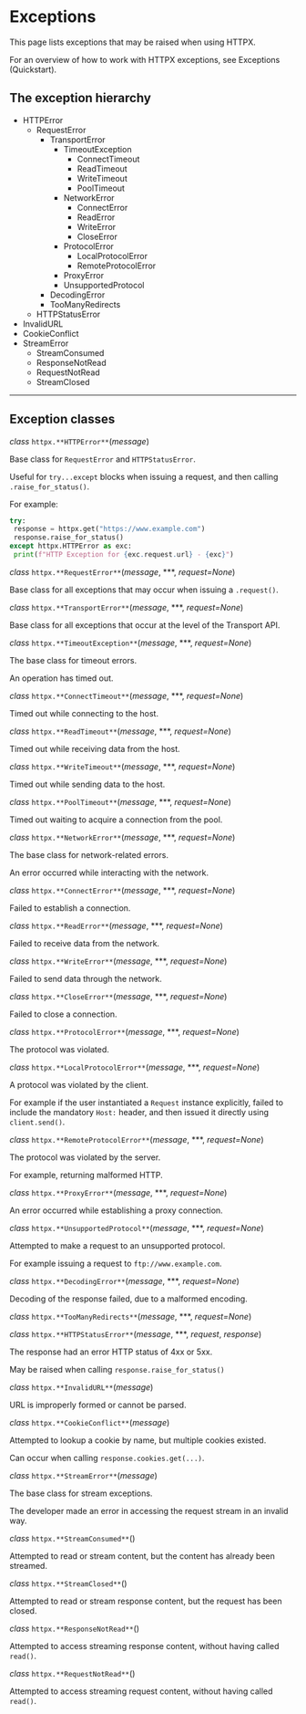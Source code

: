 
# Exceptions


This page lists exceptions that may be raised when using HTTPX.


For an overview of how to work with HTTPX exceptions, see Exceptions (Quickstart).


## The exception hierarchy


* HTTPError
	+ RequestError
		- TransportError
			* TimeoutException
				+ ConnectTimeout
				+ ReadTimeout
				+ WriteTimeout
				+ PoolTimeout
			* NetworkError
				+ ConnectError
				+ ReadError
				+ WriteError
				+ CloseError
			* ProtocolError
				+ LocalProtocolError
				+ RemoteProtocolError
			* ProxyError
			* UnsupportedProtocol
		- DecodingError
		- TooManyRedirects
	+ HTTPStatusError
* InvalidURL
* CookieConflict
* StreamError
	+ StreamConsumed
	+ ResponseNotRead
	+ RequestNotRead
	+ StreamClosed




---


## Exception classes



*class* `httpx.**HTTPError**`(*message*)


Base class for `RequestError` and `HTTPStatusError`.


Useful for `try...except` blocks when issuing a request,
and then calling `.raise_for_status()`.


For example:



```python
try:
 response = httpx.get("https://www.example.com")
 response.raise_for_status()
except httpx.HTTPError as exc:
 print(f"HTTP Exception for {exc.request.url} - {exc}")

```



*class* `httpx.**RequestError**`(*message*, ***, *request=None*)


Base class for all exceptions that may occur when issuing a `.request()`.




*class* `httpx.**TransportError**`(*message*, ***, *request=None*)


Base class for all exceptions that occur at the level of the Transport API.




*class* `httpx.**TimeoutException**`(*message*, ***, *request=None*)


The base class for timeout errors.


An operation has timed out.




*class* `httpx.**ConnectTimeout**`(*message*, ***, *request=None*)


Timed out while connecting to the host.




*class* `httpx.**ReadTimeout**`(*message*, ***, *request=None*)


Timed out while receiving data from the host.




*class* `httpx.**WriteTimeout**`(*message*, ***, *request=None*)


Timed out while sending data to the host.




*class* `httpx.**PoolTimeout**`(*message*, ***, *request=None*)


Timed out waiting to acquire a connection from the pool.




*class* `httpx.**NetworkError**`(*message*, ***, *request=None*)


The base class for network-related errors.


An error occurred while interacting with the network.




*class* `httpx.**ConnectError**`(*message*, ***, *request=None*)


Failed to establish a connection.




*class* `httpx.**ReadError**`(*message*, ***, *request=None*)


Failed to receive data from the network.




*class* `httpx.**WriteError**`(*message*, ***, *request=None*)


Failed to send data through the network.




*class* `httpx.**CloseError**`(*message*, ***, *request=None*)


Failed to close a connection.




*class* `httpx.**ProtocolError**`(*message*, ***, *request=None*)


The protocol was violated.




*class* `httpx.**LocalProtocolError**`(*message*, ***, *request=None*)


A protocol was violated by the client.


For example if the user instantiated a `Request` instance explicitly,
failed to include the mandatory `Host:` header, and then issued it directly
using `client.send()`.




*class* `httpx.**RemoteProtocolError**`(*message*, ***, *request=None*)


The protocol was violated by the server.


For example, returning malformed HTTP.




*class* `httpx.**ProxyError**`(*message*, ***, *request=None*)


An error occurred while establishing a proxy connection.




*class* `httpx.**UnsupportedProtocol**`(*message*, ***, *request=None*)


Attempted to make a request to an unsupported protocol.


For example issuing a request to `ftp://www.example.com`.




*class* `httpx.**DecodingError**`(*message*, ***, *request=None*)


Decoding of the response failed, due to a malformed encoding.




*class* `httpx.**TooManyRedirects**`(*message*, ***, *request=None*)




*class* `httpx.**HTTPStatusError**`(*message*, ***, *request*, *response*)


The response had an error HTTP status of 4xx or 5xx.


May be raised when calling `response.raise_for_status()`




*class* `httpx.**InvalidURL**`(*message*)


URL is improperly formed or cannot be parsed.




*class* `httpx.**CookieConflict**`(*message*)


Attempted to lookup a cookie by name, but multiple cookies existed.


Can occur when calling `response.cookies.get(...)`.




*class* `httpx.**StreamError**`(*message*)


The base class for stream exceptions.


The developer made an error in accessing the request stream in
an invalid way.




*class* `httpx.**StreamConsumed**`()


Attempted to read or stream content, but the content has already
been streamed.




*class* `httpx.**StreamClosed**`()


Attempted to read or stream response content, but the request has been
closed.




*class* `httpx.**ResponseNotRead**`()


Attempted to access streaming response content, without having called `read()`.




*class* `httpx.**RequestNotRead**`()


Attempted to access streaming request content, without having called `read()`.




